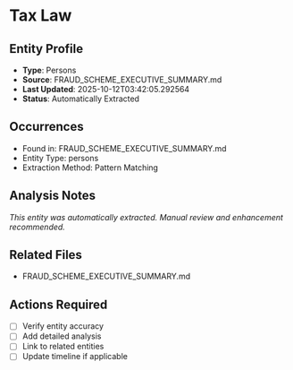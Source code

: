 # Tax Law

## Entity Profile
- **Type**: Persons
- **Source**: FRAUD_SCHEME_EXECUTIVE_SUMMARY.md
- **Last Updated**: 2025-10-12T03:42:05.292564
- **Status**: Automatically Extracted

## Occurrences
- Found in: FRAUD_SCHEME_EXECUTIVE_SUMMARY.md
- Entity Type: persons
- Extraction Method: Pattern Matching

## Analysis Notes
*This entity was automatically extracted. Manual review and enhancement recommended.*

## Related Files
- FRAUD_SCHEME_EXECUTIVE_SUMMARY.md

## Actions Required
- [ ] Verify entity accuracy
- [ ] Add detailed analysis
- [ ] Link to related entities
- [ ] Update timeline if applicable
